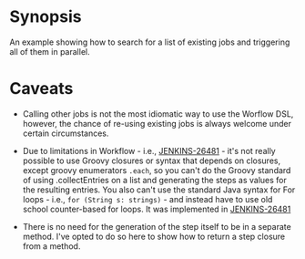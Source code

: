 # Synopsis

An example showing how to search for a list of existing jobs and
triggering all of them in parallel.

# Caveats

* Calling other jobs is not the most idiomatic way to use the Worflow DSL, 
however, the chance of re-using existing jobs is always welcome under certain
circumstances.

* Due to limitations in Workflow - i.e.,
[JENKINS-26481](https://issues.jenkins-ci.org/browse/JENKINS-26481) -
it's not really possible to use Groovy closures or syntax that depends
on closures, except groovy enumerators ```.each```, so you can't do the Groovy 
standard of using .collectEntries on a list and generating the steps 
as values for the resulting entries. You also can't use the standard 
Java syntax for For loops - i.e., ```for (String s: strings)``` - and 
instead have to use old school counter-based for loops. It was implemented in
[JENKINS-26481](https://issues.jenkins-ci.org/browse/JENKINS-27421)
* There is no need for the generation of the step itself to be in a
separate method. I've opted to do so here to show how to return a step
closure from a method.


